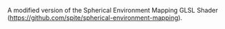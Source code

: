A modified version of the Spherical Environment Mapping GLSL Shader (https://github.com/spite/spherical-environment-mapping).
